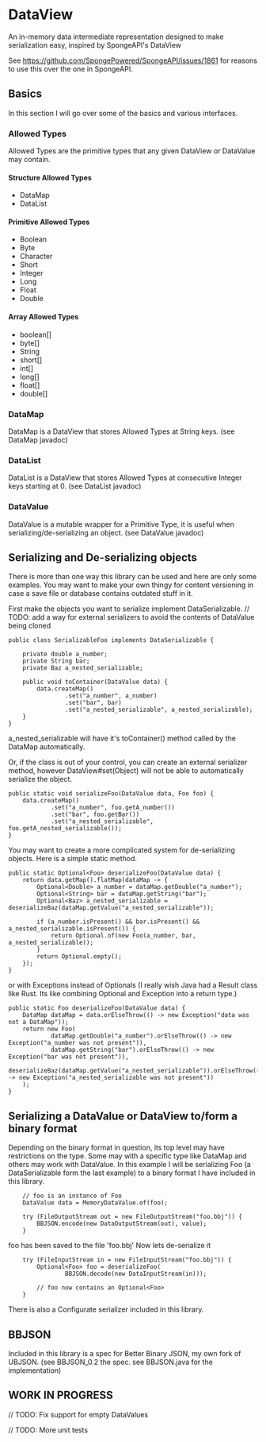 # DataView

An in-memory data intermediate representation designed to make serialization easy, inspired by SpongeAPI's DataView

See https://github.com/SpongePowered/SpongeAPI/issues/1861 for reasons to use this over the one in SpongeAPI.

## Basics

In this section I will go over some of the basics and various interfaces.

### Allowed Types

Allowed Types are the primitive types that any given DataView or DataValue may contain.

#### Structure Allowed Types
* DataMap
* DataList

#### Primitive Allowed Types
* Boolean
* Byte
* Character
* Short
* Integer
* Long
* Float
* Double

#### Array Allowed Types
* boolean[]
* byte[]
* String
* short[]
* int[]
* long[]
* float[]
* double[]

### DataMap

DataMap is a DataView that stores Allowed Types at String keys. (see DataMap javadoc)

### DataList

DataList is a DataView that stores Allowed Types at consecutive Integer keys starting at 0. (see DataList javadoc)

### DataValue

DataValue is a mutable wrapper for a Primitive Type, it is useful when serializing/de-serializing an object. (see DataValue javadoc)

## Serializing and De-serializing objects

There is more than one way this library can be used and here are only some examples. You may want to make your own thingy for content versioning in case a save file or database contains outdated stuff in it.

First make the objects you want to serialize implement DataSerializable.
// TODO: add a way for external serializers to avoid the contents of DataValue being cloned
```
public class SerializableFoo implements DataSerializable {

    private double a_number;
    private String bar;
    private Baz a_nested_serializable;

    public void toContainer(DataValue data) {
        data.createMap()
                .set("a_number", a_number)
                .set("bar", bar)
                .set("a_nested_serializable", a_nested_serializable);
    }
}
```
a_nested_serializable will have it's toContainer() method called by the DataMap automatically.

Or, if the class is out of your control, you can create an external serializer method, however DataView#set(Object) will not be able to automatically serialize the object.

```
public static void serializeFoo(DataValue data, Foo foo) {
    data.createMap()
            .set("a_number", foo.getA_number())
            .set("bar", foo.getBar())
            .set("a_nested_serializable", foo.getA_nested_serializable());
}
```

You may want to create a more complicated system for de-serializing objects.
Here is a simple static method.
```
public static Optional<Foo> deserializeFoo(DataValue data) {
    return data.getMap().flatMap(dataMap -> {
        Optional<Double> a_number = dataMap.getDouble("a_number");
        Optional<String> bar = dataMap.getString("bar");
        Optional<Baz> a_nested_serializable = deserializeBaz(dataMap.getValue("a_nested_serializable"));

        if (a_number.isPresent() && bar.isPresent() && a_nested_serializable.isPresent()) {
            return Optional.of(new Foo(a_number, bar, a_nested_serializable));
        }
        return Optional.empty();
    });
}
```

or with Exceptions instead of Optionals (I really wish Java had a Result class like Rust. Its like combining Optional and Exception into a return type.)
```
public static Foo deserializeFoo(DataValue data) {
    DataMap dataMap = data.orElseThrow(() -> new Exception("data was not a DataMap"));
    return new Foo(
            dataMap.getDouble("a_number").orElseThrow(() -> new Exception("a_number was not present")),
            dataMap.getString("bar").orElseThrow(() -> new Exception("bar was not present")),
            deserializeBaz(dataMap.getValue("a_nested_serializable")).orElseThrow(() -> new Exception("a_nested_serializable was not present"))
    );
}
```

## Serializing a DataValue or DataView to/form a binary format

Depending on the binary format in question, its top level may have restrictions on the type. Some may with a specific type like DataMap and others may work with DataValue.
In this example I will be serializing Foo (a DataSerializable form the last example) to a binary format I have included in this library.
```
    // foo is an instance of Foo
    DataValue data = MemoryDataValue.of(foo);

    try (FileOutputStream out = new FileOutputStream("foo.bbj")) {
        BBJSON.encode(new DataOutputStream(out), value);
    }

```
foo has been saved to the file 'foo.bbj'
Now lets de-serialize it
```
    try (FileInputStream in = new FileInputStream("foo.bbj")) {
        Optional<Foo> foo = deserializeFoo(
                BBJSON.decode(new DataInputStream(in)));

        // foo now contains an Optional<Foo>
    }
```

There is also a Configurate serializer included in this library.

## BBJSON

Included in this library is a spec for Better Binary JSON, my own fork of UBJSON.
(see BBJSON_0.2 the spec. see BBJSON.java for the implementation)


## WORK IN PROGRESS

// TODO: Fix support for empty DataValues

// TODO: More unit tests